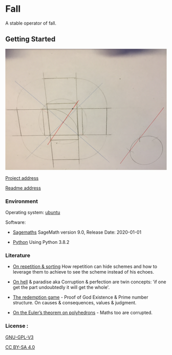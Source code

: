 # Fall

A stable operator of fall.

## Getting Started

![Image of Yaktocat](https://github.com/bourinus/Fall/blob/master/doc/pictures/IMG_0193.jpg)

[Project address](https://github.com/bourinus/Fall) 

[Readme address](https://github.com/bourinus/Fall/blob/master/readme.md)

### Environment

 Operating system: 
 	[ubuntu](https://ubuntu.com/download)

 Software:  
 * [Sagemaths](https://www.sagemath.org/)	SageMath version 9.0, Release Date: 2020-01-01 

 * [Python](https://www.python.org/downloads/release/python-382/) 	Using Python 3.8.2

### Literature

 * [On repetition & sorting](https://github.com/bourinus/Fall/blob/master/doc/txt%20in%20progress/structure.txt) How repetition can hide schemes and how to leverage them to achieve to see the scheme instead of his echoes.

 * [On hell](https://github.com/bourinus/Fall/blob/master/doc/txt%20in%20progress/On%20hell.txt) & paradise aka Corruption & perfection are twin concepts: 
     'if one get the part undoubtedly it will get the  whole'. 

 * [The redemption game](https://github.com/bourinus/Fall/blob/master/doc/txt%20in%20progress/work_david.txt) - Proof of God Existence & Prime number structure. On causes & consequences, values & judgment. 

 * [On the Euler’s theorem on polyhedrons](https://github.com/bourinus/Fall/blob/master/doc/txt%20in%20progress/On%20Euler%20%26%20polyhedrons.txt) - Maths too are corrupted.

### License :

 [GNU-GPL-V3](https://www.gnu.org/licenses/gpl-3.0.fr.html) 

 [CC BY-SA 4.0](https://creativecommons.org/licenses/by-sa/4.0/) 

  

